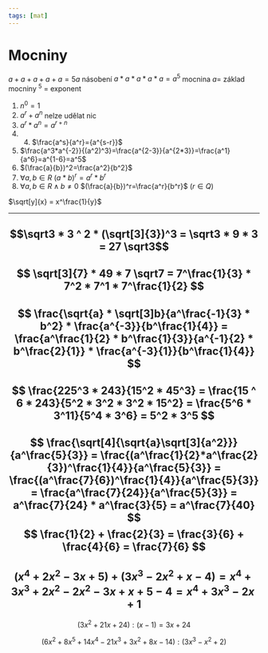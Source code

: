 ```yaml
---
tags: [mat]
---
```

# Mocniny
$a+a+a+a+a = 5a$ násobení
$a*a*a*a*a = a^5$ mocnina
$a =$ základ mocniny $^5$ = exponent
1. $n^0 = 1$
2. $a^r+a^n$ nelze udělat nic
3. $a^r*a^n=a^{r+n}$
4. 4. $\frac{a^s}{a^r}={a^{s-r}}$
5. $\frac{a^3*a^{-2}}{(a^2)^3}=\frac{a^{2-3}}{a^{2*3}}=\frac{a^1}{a^6}=a^{1-6}=a^5$
6. $(\frac{a}{b})^2=\frac{a^2}{b^2}$
7. $\forall a,b \in R$ $(a*b)^r = a^r * b^r$
8. $\forall a,b \in R \wedge b \neq 0$ $(\frac{a}{b})^r=\frac{a^r}{b^r}$   ($r \in Q$)

$\sqrt[y]{x} = x^\frac{1}{y}$


---
$$\sqrt3 * 3 ^ 2 * (\sqrt[3]{3})^3 = \sqrt3 * 9 * 3 = 27 \sqrt3$$
---
$$
\sqrt[3]{7} * 49 * 7 \sqrt7 = 7^\frac{1}{3} * 7^2 * 7^1 * 7^\frac{1}{2}
$$
---
$$
\frac{\sqrt{a} * \sqrt[3]b}{a^\frac{-1}{3} * b^2} * \frac{a^{-3}}{b^\frac{1}{4}} = \frac{a^\frac{1}{2} * b^\frac{1}{3}}{a^{-1}{2} * b^\frac{2}{1}} * \frac{a^{-3}{1}}{b^\frac{1}{4}}
$$
---
$$
\frac{225^3 * 243}{15^2 * 45^3} = \frac{15 ^ 6 * 243}{5^2 * 3^2 * 3^2 * 15^2} = \frac{5^6 * 3^11}{5^4 * 3^6} = 5^2 * 3^5
$$
---
$$
\frac{\sqrt[4]{\sqrt{a}\sqrt[3]{a^2}}}{a^\frac{5}{3}} = \frac{(a^\frac{1}{2}*a^\frac{2}{3})^\frac{1}{4}}{a^\frac{5}{3}} =
\frac{(a^\frac{7}{6})^\frac{1}{4}}{a^\frac{5}{3}} = \frac{a^\frac{7}{24}}{a^\frac{5}{3}} = a^\frac{7}{24} * a^\frac{3}{5} =
a^\frac{7}{40}
$$
$$
\frac{1}{2} + \frac{2}{3} = \frac{3}{6} + \frac{4}{6} = \frac{7}{6}
$$
---
$$
(x^4 + 2x^2 - 3x + 5) + (3x^3 - 2x^2 + x - 4) = 
x^4 + 3x^3 + 2x^2 - 2x^2 -3x + x + 5 - 4 =
x^4 + 3x^3 - 2x + 1
$$
---
$$
(3x^2 + 21x + 24) : (x - 1) = 3x + 24
$$

$$
(6x^2 + 8x^5 + 14x^4 - 21x^3 + 3x^2 + 8x - 14) : (3x^3 - x^2 + 2)
$$
